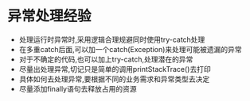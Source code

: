 <h1>异常处理经验</h1>
<ul>
	<li>处理运行时异常时,采用逻辑合理规避同时使用try-catch处理</li>
	<li>在多重catch后面,可以加一个catch(Exception)来处理可能被遗漏的异常</li>
	<li>对于不确定的代码,也可以加上try-catch,处理潜在的异常</li>
	<li>尽量出处理异常,切记只是简单的调用printStackTrace()去打印</li>
	<li>具体如何去处理异常,要根据不同的业务需求和异常类型去决定</li>
	<li>尽量添加finally语句去释放占用的资源</li>
</ul>